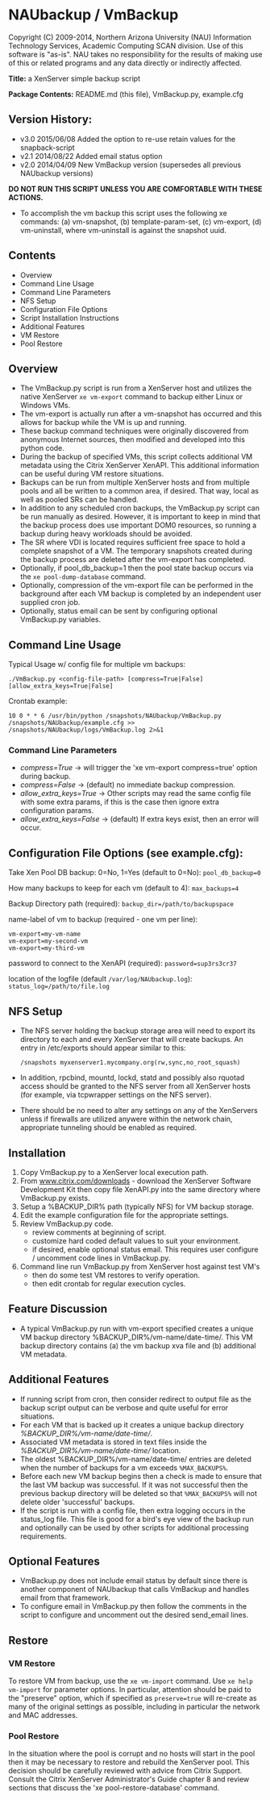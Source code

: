 # NAUbackup / VmBackup
Copyright (C) 2009-2014, Northern Arizona University (NAU)
Information Technology Services, Academic Computing SCAN division.
Use of this software is "as-is".  NAU takes no responsibility
for the results of making use of this or related programs and any data
directly or indirectly affected.

**Title:** a XenServer simple backup script

**Package Contents:** README.md (this file), VmBackup.py, example.cfg

## Version History:
 - v3.0 2015/06/08 Added the option to re-use retain values for the snapback-script
 - v2.1 2014/08/22 Added email status option
 - v2.0 2014/04/09 New VmBackup version (supersedes all previous NAUbackup versions)

**DO NOT RUN THIS SCRIPT UNLESS YOU ARE COMFORTABLE WITH THESE ACTIONS.**

 - To accomplish the vm backup this script uses the following xe commands: (a) vm-snapshot, (b) template-param-set, (c) vm-export, (d) vm-uninstall, where vm-uninstall is against the snapshot uuid.

## Contents
 - Overview
 - Command Line Usage
 - Command Line Parameters
 - NFS Setup
 - Configuration File Options
 - Script Installation Instructions
 - Additional Features
 - VM Restore
 - Pool Restore

## Overview
 - The VmBackup.py script is run from a XenServer host and utilizes the native
   XenServer `xe vm-export` command to backup either Linux or Windows VMs. 
 - The vm-export is actually run after a vm-snapshot has occurred 
   and this allows for backup while the VM is up and running.
 - These backup command techniques were originally discovered from anonymous
   Internet sources, then modified and developed into this python code.
 - During the backup of specified VMs, this script collects additional VM 
   metadata using the Citrix XenServer XenAPI. This additional information
   can be useful during VM restore situations.
 - Backups can be run from multiple XenServer hosts and from multiple pools and
   all be written to a common area, if desired. That way, local as well as pooled
   SRs can be handled.
 - In addition to any scheduled cron backups, the VmBackup.py script can be run manually 
   as desired. However, it is important to keep in mind that the backup process does use
   important DOM0 resources, so running a backup during heavy workloads should be avoided.
 - The SR where VDI is located requires sufficient free space to hold a complete
   snapshot of a VM. The temporary snapshots created during the backup process are deleted 
   after the vm-export has completed.
 - Optionally, if pool_db_backup=1 then the pool state backup occurs via
   the `xe pool-dump-database` command. 
 - Optionally, compression of the vm-export file can be performed in the background 
   after each VM backup is completed by an independent user supplied cron job.
 - Optionally, status email can be sent by configuring optional VmBackup.py variables.

## Command Line Usage

Typical Usage w/ config file for multiple vm backups:

    ./VmBackup.py <config-file-path> [compress=True|False] [allow_extra_keys=True|False]
  
Crontab example:

    10 0 * * 6 /usr/bin/python /snapshots/NAUbackup/VmBackup.py /snapshots/NAUbackup/example.cfg >> /snapshots/NAUbackup/logs/VmBackup.log 2>&1

### Command Line Parameters
 - *compress=True*          -> will trigger the 'xe vm-export compress=true' option during backup.
 - *compress=False*         -> (default) no immediate backup compression.
 - *allow_extra_keys=True*  -> Other scripts may read the same config file with some extra params, 
                           if this is the case then ignore extra configuration params.
 - *allow_extra_keys=False* -> (default) If extra keys exist, then an error will occur.

## Configuration File Options (see example.cfg):
Take Xen Pool DB backup: 0=No, 1=Yes (default to 0=No): `pool_db_backup=0`

How many backups to keep for each vm (default to 4): `max_backups=4`

Backup Directory path (required): `backup_dir=/path/to/backupspace`

name-label of vm to backup (required - one vm per line):

```
vm-export=my-vm-name
vm-export=my-second-vm
vm-export=my-third-vm
```

password to connect to the XenAPI (required): `password=sup3rs3cr37`

location of the logfile (default `/var/log/NAUbackup.log`): `status_log=/path/to/file.log`

## NFS Setup
  - The NFS server holding the backup storage area will need to export its directory to
    each and every XenServer that will create backups. An entry in /etc/exports should
    appear similar to this:

    `/snapshots myxenserver1.mycompany.org(rw,sync,no_root_squash)`
    
  - In addition, rpcbind, mountd, lockd, statd and possibly also rquotad access should be
    granted to the NFS server from all XenServer hosts (for example, via tcpwrapper settings
    on the NFS server).
  - There should be no need to alter any settings on any of the XenServers unless if firewalls
    are utilized anywere within the network chain, appropriate tunneling should be enabled as
    required.

## Installation
 1. Copy VmBackup.py to a XenServer local execution path.
 2. From www.citrix.com/downloads - download the XenServer Software Development Kit 
     then copy file XenAPI.py into the same directory where VmBackup.py exists.
 3. Setup a %BACKUP_DIR% path (typically NFS) for VM backup storage.
 4. Edit the example configuration file for the appropriate settings.
 5. Review VmBackup.py code.
     - review comments at beginning of script.
     - customize hard coded default values to suit your environment.
     - if desired, enable optional status email. This requires user configure / uncomment code lines in VmBackup.py.
 6. Command line run VmBackup.py from XenServer host against test VM's
     - then do some test VM restores to verify operation.
     - then edit crontab for regular execution cycles.

## Feature Discussion
 - A typical VmBackup.py run with vm-export specified creates a unique 
   VM backup directory %BACKUP_DIR%/vm-name/date-time/. This VM backup directory
   contains (a) the vm backup xva file and (b) additional VM metadata.

## Additional Features
 - If running script from cron, then consider redirect to output file as the
   backup script output can be verbose and quite useful for error situations.
 - For each VM that is backed up it creates a unique backup directory 
   *%BACKUP_DIR%/vm-name/date-time/*.
 - Associated VM metadata is stored in text files inside the
   *%BACKUP_DIR%/vm-name/date-time/* location.
 - The oldest %BACKUP_DIR%/vm-name/date-time/ entries are deleted when the number of 
   backups for a vm exceeds `%MAX_BACKUPS%`.
 - Before each new VM backup begins then a check is made to ensure that the last 
   VM backup was successful. If it was not successful then the previous backup directory
   will be deleted so that `%MAX_BACKUPS%` will not delete older 'successful' backups.
 - If the script is run with a config file, then extra logging occurs in the
   status_log file. This file is good for a bird's eye view of the backup run and
   optionally can be used by other scripts for additional processing requirements.

## Optional Features
 - VmBackup.py does not include email status by default since there is another component of NAUbackup that calls VmBackup and handles email from that framework.
 - To configure email in VmBackup.py then follow the comments in the script to configure and uncomment out the desired send_email lines.

## Restore
### VM Restore
To restore VM from backup, use the `xe vm-import` command. Use `xe help vm-import` for parameter options. In particular, attention should be paid to the "preserve" option, which if specified as `preserve=true` will re-create as many of the original settings as possible, including in particular the network and MAC addresses.

### Pool Restore
In the situation where the pool is corrupt and no hosts will start in the pool then it may be necessary to restore and rebuild the XenServer pool. This decision should be carefully reviewed with advice from Citrix Support. Consult the Citrix XenServer Administrator's Guide chapter 8 and review sections that discuss the 'xe pool-restore-database' command.
